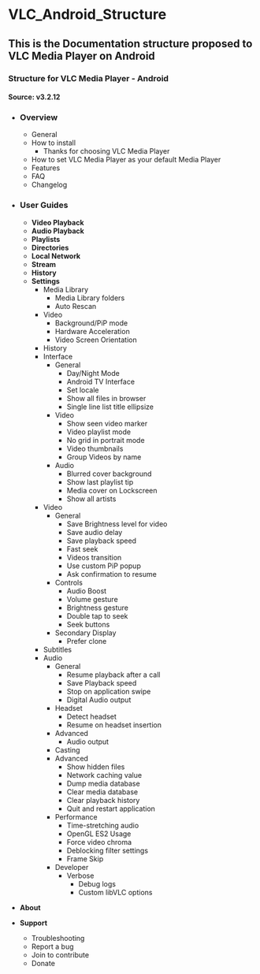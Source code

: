 # VLC_Android_Structure
## This is the Documentation structure proposed to VLC Media Player on Android

### Structure for VLC Media Player - Android 

#### Source: v3.2.12

- ### Overview

  - General
  - How to install
    - Thanks for choosing VLC Media Player
  - How to set VLC Media Player as your default Media Player
  - Features
  - FAQ
  - Changelog

- ### User Guides

  - **Video Playback**
  - **Audio Playback**
  - **Playlists** 
  - **Directories**
  - **Local Network**
  - **Stream**
  - **History**
  - **Settings** 
    - Media Library
      - Media Library folders
      - Auto Rescan
    - Video
      - Background/PiP mode
      - Hardware Acceleration
      - Video Screen Orientation
    - History
    - Interface
      - General
        - Day/Night Mode
        - Android TV Interface
        - Set locale
        - Show all files in browser
        - Single line list title ellipsize
      - Video
        - Show seen video marker
        - Video playlist mode
        - No grid in portrait mode
        - Video thumbnails
        - Group Videos by name
      - Audio
        - Blurred cover background
        - Show last playlist tip
        - Media cover on Lockscreen
        - Show all artists
    - Video
      - General
        - Save Brightness level for video
        - Save audio delay
        - Save playback speed
        - Fast seek
        - Videos transition
        - Use custom PiP popup
        - Ask confirmation to resume
      - Controls
        - Audio Boost
        - Volume gesture
        - Brightness gesture
        - Double tap to seek
        - Seek buttons
      - Secondary Display
        - Prefer clone
    - Subtitles
    - Audio 
      - General
        - Resume playback after a call
        - Save Playback speed
        - Stop on application swipe
        - Digital Audio output
      - Headset
        - Detect headset
        - Resume on headset insertion
      - Advanced 
        - Audio output 
      - Casting
      - Advanced
        - Show hidden files
        - Network caching value
        - Dump media database
        - Clear media database
        - Clear playback history
        - Quit and restart application
      - Performance
        - Time-stretching audio
        - OpenGL ES2 Usage
        - Force video chroma
        - Deblocking filter settings
        - Frame Skip
      - Developer
        - Verbose
          - Debug logs
          - Custom libVLC options 

- **About**

- **Support** 

  - Troubleshooting 
  - Report a bug 
  - Join to contribute
  - Donate

  

